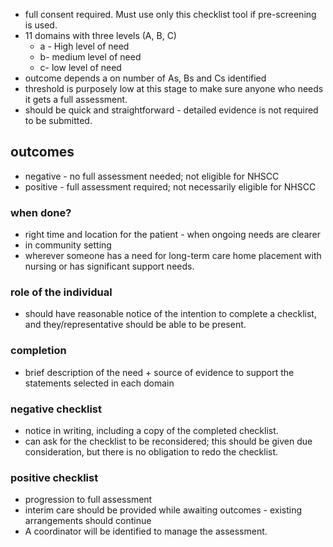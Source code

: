 - full consent required. Must use only this checklist tool if pre-screening is used.
- 11 domains with three levels (A, B, C)
	- a - High level of need
	- b- medium level of need
	- c- low level of need
- outcome depends a on number of As, Bs and Cs identified
- threshold is purposely low at this stage to make sure anyone who needs it gets a full assessment.
- should be quick and straightforward - detailed evidence is not required to be submitted.

## outcomes
- negative - no full assessment needed; not eligible for NHSCC
- positive - full assessment required; not necessarily eligible for NHSCC

### when done? 

- right time and location for the patient - when ongoing needs are clearer
- in community setting
- wherever someone has a need for long-term care home placement with nursing or has significant support needs.

### role of the individual
- should have reasonable notice of the intention to complete a checklist, and they/representative should be able to be present. 

### completion
- brief description of the need + source of evidence to support the statements selected in each domain

### negative checklist
- notice in writing, including a copy of the completed checklist.
- can ask for the checklist to be reconsidered; this should be given due consideration, but there is no obligation to redo the checklist. 

### positive checklist
- progression to full assessment
- interim care should be provided while awaiting outcomes - existing arrangements should continue
- A coordinator will be identified to manage the assessment.
